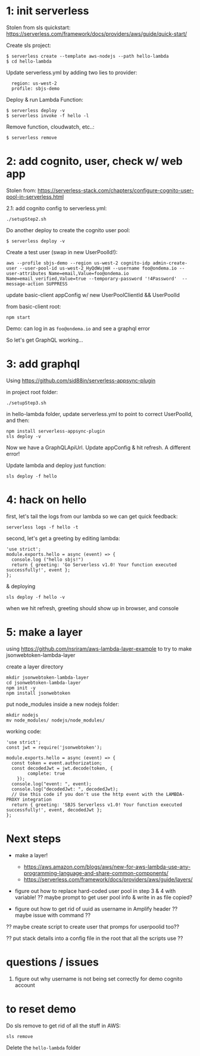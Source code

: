 
# 1: init serverless
Stolen from sls quickstart: 
https://serverless.com/framework/docs/providers/aws/guide/quick-start/

Create sls project:
```
$ serverless create --template aws-nodejs --path hello-lambda
$ cd hello-lambda
```
Update serverless.yml by adding two lies to provider:
```
  region: us-west-2
  profile: sbjs-demo
```

Deploy & run Lambda Function:
```
$ serverless deploy -v
$ serverless invoke -f hello -l
```
Remove function, cloudwatch, etc..:
```
$ serverless remove
```

# 2: add cognito, user, check w/ web app
Stolen from:
https://serverless-stack.com/chapters/configure-cognito-user-pool-in-serverless.html

2.1: add cognito config to serverless.yml:
```
./setupStep2.sh
```

Do another deploy to create the cognito user pool:
```
$ serverless deploy -v
```

Create a test user (swap in new UserPoolId!):
```
aws --profile sbjs-demo --region us-west-2 cognito-idp admin-create-user --user-pool-id us-west-2_HyQdWujmH --username foo@ondema.io --user-attributes Name=email,Value=foo@ondema.io Name=email_verified,Value=true --temporary-password '!4Password'  --message-action SUPPRESS

```

update basic-client appConfig w/ new UserPoolClientId && UserPoolId

from basic-client root:
```
npm start
```

Demo: can log in as `foo@ondema.io` and see a graphql error

So let's get GraphQL working...

# 3: add graphql
Using https://github.com/sid88in/serverless-appsync-plugin 

in project root folder:
```
./setupStep3.sh
```

in hello-lambda folder, update serverless.yml to point to correct UserPoolId, and then:
```
npm install serverless-appsync-plugin
sls deploy -v
```

Now we have a GraphQLApiUrl. Update appConfig & hit refresh. A different error!

Update lambda and deploy just function:
```
sls deploy -f hello
```
# 4: hack on hello

first, let's tail the logs from our lambda so we can get quick feedback:
```
serverless logs -f hello -t
```
second, let's get a greeting by editing lambda:
```
'use strict';
module.exports.hello = async (event) => {
  console.log ("hello sbjs!")
  return { greeting: 'Go Serverless v1.0! Your function executed successfully!', event };
};
```

& deploying
```
sls deploy -f hello -v
```
when we hit refresh, greeting should show up in browser, and console 

# 5: make a layer

using https://github.com/nsriram/aws-lambda-layer-example to try to make jsonwebtoken-lambda-layer


create a layer directory
```
mkdir jsonwebtoken-lambda-layer
cd jsonwebtoken-lambda-layer
npm init -y
npm install jsonwebtoken
```

put node_modules inside a new nodejs folder:
```
mkdir nodejs
mv node_modules/ nodejs/node_modules/
```

working code:
```
'use strict';
const jwt = require('jsonwebtoken');

module.exports.hello = async (event) => {
  const token = event.authorization;
  const decodedJwt = jwt.decode(token, {
        complete: true
    });
  console.log("event: ", event);
  console.log("decodedJwt: ", decodedJwt);
  // Use this code if you don't use the http event with the LAMBDA-PROXY integration
  return { greeting: 'SBJS Serverless v1.0! Your function executed successfully!', event, decodedJwt };
};

```
# Next steps
- make a layer!
   - https://aws.amazon.com/blogs/aws/new-for-aws-lambda-use-any-programming-language-and-share-common-components/
   - https://serverless.com/framework/docs/providers/aws/guide/layers/

- figure out how to replace hard-coded user pool in step 3 & 4 with variable!
  ?? maybe prompt to get user pool info & write in as file copied?

- figure out how to get rid of uuid as username in Amplify header ?? maybe issue with command ??

?? maybe create script to create user that promps for userpoolid too?? 

?? put stack details into a config file in the root that all the scripts use ?? 

# questions / issues
1. figure out why username is not being set correctly for demo cognito account

# to reset demo

Do sls remove to get rid of all the stuff in AWS:
```
sls remove
```
Delete the `hello-lambda` folder
